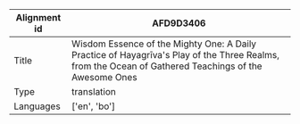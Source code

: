 |Alignment id | AFD9D3406
| --- | --- 
|Title | Wisdom Essence of the Mighty One: A Daily Practice of Hayagrīva's Play of the Three Realms, from the Ocean of Gathered Teachings of the Awesome Ones 
|Type | translation
|Languages | ['en', 'bo']